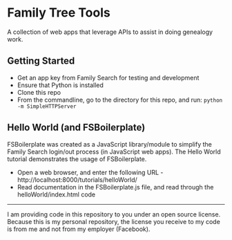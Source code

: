 # Family Tree Tools
A collection of web apps that leverage APIs to assist in doing genealogy work.

## Getting Started

* Get an app key from Family Search for testing and development
* Ensure that Python is installed
* Clone this repo
* From the commandline, go to the directory for this repo, and run: `python -m SimpleHTTPServer`

## Hello World (and FSBoilerplate)
FSBoilerplate was created as a JavaScript library/module to simplify the Family Search login/out process (in JavaScript web apps). The Hello World tutorial demonstrates the usage of FSBoilerplate.

* Open a web browser, and enter the following URL - http://localhost:8000/tutorials/helloWorld/
* Read documentation in the FSBoilerplate.js file, and read through the helloWorld/index.html code

---

I am providing code in this repository to you under an open source license. Because this is my personal repository, the license you receive to my code is from me and not from my employer (Facebook).
